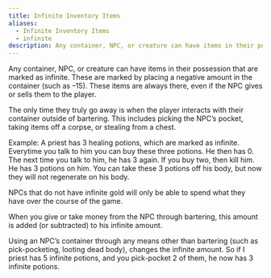 ```yaml
---
title: Infinite Inventory Items
aliases:
  - Infinite Inventory Items
  - infinite
description: Any container, NPC, or creature can have items in their possession that are marked as infinite.
---
```

Any container, NPC, or creature can have items in their possession that are marked as infinite. These are marked by placing a negative amount in the container (such as –15). These items are always there, even if the NPC gives or sells them to the player.

The only time they truly go away is when the player interacts with their container outside of bartering. This includes picking the NPC’s pocket, taking items off a corpse, or stealing from a chest.

Example: A priest has 3 healing potions, which are marked as infinite. Everytime you talk to him you can buy these three potions. He then has 0. The next time you talk to him, he has 3 again. If you buy two, then kill him. He has 3 potions on him. You can take these 3 potions off his body, but now they will not regenerate on his body.

NPCs that do not have infinite gold will only be able to spend what they have over the course of the game.

When you give or take money from the NPC through bartering, this amount is added (or subtracted) to his infinite amount.

Using an NPC’s container through any means other than bartering (such as pick-pocketing, looting dead body), changes the infinite amount. So if I priest has 5 infinite potions, and you pick-pocket 2 of them, he now has 3 infinite potions.
